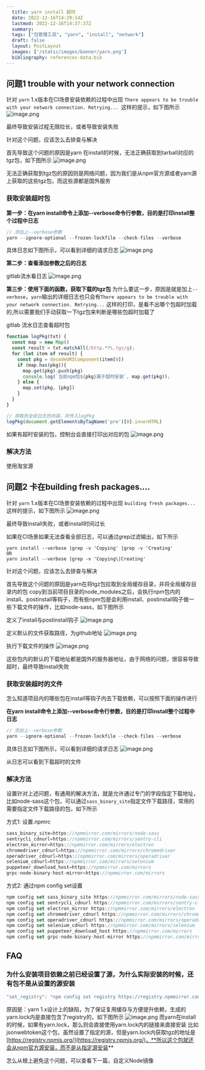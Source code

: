 ```yaml
---
  title: yarn install 超时
  date: 2022-12-16T14:29:14Z
  lastmod: 2022-12-16T14:37:37Z
  summary: 
  tags: ["包管理工具", "yarn", "install", "network"]
  draft: false
  layout: PostLayout
  images: ['/static/images/banner/yarn.png']
  bibliography: references-data.bib
---
```


<a name="QqaCH"></a>
## 问题1 trouble with your network connection
针对 `yarn` 1.x版本在CI场景安装依赖的过程中出现 `There appears to be trouble with your network connection. Retrying... `这样的提示，如下图所示
![image.png](/static/images/yuque/1667274524829-83f970d4-64e3-4a54-b196-c5f330f736bd.png#averageHue=%232b2625&clientId=udf69fe1d-cdb5-4&crop=0&crop=0&crop=1&crop=1&from=paste&height=193&id=GIjR6&margin=%5Bobject%20Object%5D&name=image.png&originHeight=386&originWidth=1442&originalType=binary&ratio=1&rotation=0&showTitle=false&size=109398&status=done&style=none&taskId=ue0bf37b6-bdc2-4c84-bcd4-599d6c53ba5&title=&width=721)

最终导致安装过程无限拉长，或者导致安装失败

针对这个问题，应该怎么去排查与解决

首先导致这个问题的原因是yarn 在install的时候，无法正确获取到tarball对应的tgz包，如下图所示
![image.png](/static/images/yuque/1667282841907-c6a9c3dd-73f7-4ba0-9f58-a5fba598bf98.png#averageHue=%23fcf4f3&clientId=udf69fe1d-cdb5-4&crop=0&crop=0&crop=1&crop=1&from=paste&height=234&id=ua0876371&margin=%5Bobject%20Object%5D&name=image.png&originHeight=468&originWidth=1860&originalType=binary&ratio=1&rotation=0&showTitle=false&size=216301&status=done&style=none&taskId=ua770f7eb-3e4e-4950-a9ef-45b3f274aa5&title=&width=930)

无法正确获取到tgz包的原因则是网络问题，因为我们是从npm官方源或者yarn源上获取的这些tgz包，而这些源都是国外服务

<a name="g7K0E"></a>
### 获取安装超时包

**第一步：在yarn install命令上添加--verbose命令行参数，目的是打印install整个过程中日志**
```typescript
// 添加上--verbose参数
yarn --ignore-optional --frozen-lockfile --check-files --verbose
```

具体日志如下图所示，可以看到详细的请求日志
![image.png](/static/images/yuque/1667283318076-51791e97-eb9a-4696-a0e3-28f69b402285.png#averageHue=%23e1e0e0&clientId=udf69fe1d-cdb5-4&crop=0&crop=0&crop=1&crop=1&from=paste&height=593&id=u5e12fb48&margin=%5Bobject%20Object%5D&name=image.png&originHeight=1186&originWidth=2960&originalType=binary&ratio=1&rotation=0&showTitle=false&size=912811&status=done&style=none&taskId=u06f0c919-c590-42c7-aa48-b3e11c25b7b&title=&width=1480)

**第二步：查看添加参数之后的日志**

gitlab流水看日志
![image.png](/static/images/yuque/1667283466712-d5bcb288-26fc-434a-aedc-486c10c945db.png#averageHue=%23525151&clientId=udf69fe1d-cdb5-4&crop=0&crop=0&crop=1&crop=1&from=paste&height=520&id=u2092d01a&margin=%5Bobject%20Object%5D&name=image.png&originHeight=1040&originWidth=2366&originalType=binary&ratio=1&rotation=0&showTitle=false&size=520433&status=done&style=none&taskId=u74d646c2-92bb-41de-91bb-2a25f2fa047&title=&width=1183)


**第三步：使用下面的函数，获取下载的tgz包**
为什么要这一步，原因是就是加上`--verbose`，`yarn`输出的详细日志也只会有`There appears to be trouble with your network connection. Retrying...` 这样的打印，是看不出哪个包超时加载的,所以需要我们手动获取一下tgz包来判断是哪些包超时加载了

gitlab 流水日志查看超时包
```typescript
function logPkg(txt) {
  const map = new Map()
  const result = txt.matchAll(/http.*?\.tgz/g);
  for (let item of result) {
    const pkg = decodeURIComponent(item[0])
    if (map.has(pkg)){
      map.get(pkg).push(pkg)
      console.log(`当前npm包${pkg}属于超时安装`, map.get(pkg));
    } else {
      map.set(pkg, [pkg])
    }
  }
}

// 获取到全部日志的内容，并传入logPkg
logPkg(document.getElementsByTagName('pre')[0].innerHTML)
```

如果有超时安装的包，控制台会直接打印出对应的包
![image.png](/static/images/yuque/1667284084790-42ac0fe1-e26e-4b81-b721-9379db280e39.png#averageHue=%23faf3f2&clientId=udf69fe1d-cdb5-4&crop=0&crop=0&crop=1&crop=1&from=paste&height=44&id=ua15daa0f&margin=%5Bobject%20Object%5D&name=image.png&originHeight=88&originWidth=1848&originalType=binary&ratio=1&rotation=0&showTitle=false&size=48256&status=done&style=none&taskId=u36e7293e-90c1-43be-87b4-1634d8fcdc3&title=&width=924)

<a name="Ozdmq"></a>
### 解决方法
使用淘宝源

<a name="Cux3B"></a>
## 问题2 卡在building fresh packages.... 
针对 `yarn` 1.x版本在CI场景安装依赖的过程中出现 `building fresh packages... `这样的提示，如下图所示
![image.png](/static/images/yuque/1667379577451-68fca078-1594-47ba-aee1-fb8063318b82.png#averageHue=%234b4949&clientId=udded659f-2899-4&crop=0&crop=0&crop=1&crop=1&from=paste&height=367&id=u0c206042&margin=%5Bobject%20Object%5D&name=image.png&originHeight=734&originWidth=1318&originalType=binary&ratio=1&rotation=0&showTitle=false&size=425105&status=done&style=none&taskId=u139a880a-e7a1-4f9d-941d-03ab002bf31&title=&width=659)

最终导致install失败，或者install时间过长

如果在CI场景如果无法查看全部日志，可以通过grep过滤输出，如下所示
```
yarn install --verbose |grep -v 'Copying' |grep -v 'Creating'
OR
yarn install --verbose |grep -v 'Copying\|Creating'
```

针对这个问题，应该怎么去排查与解决

首先导致这个问题的原因是yarn在将tgz包拉取到全局缓存目录，并将全局缓存目录内的包 copy到当前项目目录的node_modules之后，会执行npm包内的install、postinstall等钩子，而有些npm包是会利用install、postinstall钩子做一些下载文件的操作，比如node-sass，如下图所示

定义了install与postinstall钩子
![image.png](/static/images/yuque/1667379844086-3721e1a8-834c-452b-abfb-6269de55d95a.png#averageHue=%232a2423&clientId=udded659f-2899-4&crop=0&crop=0&crop=1&crop=1&from=paste&height=221&id=u19014430&margin=%5Bobject%20Object%5D&name=image.png&originHeight=442&originWidth=1576&originalType=binary&ratio=1&rotation=0&showTitle=false&size=117652&status=done&style=none&taskId=ub556daf5-24fa-4d18-a58b-47b308bfc35&title=&width=788)

定义默认的文件获取路径，为github地址
![image.png](/static/images/yuque/1667379901195-b33b68f3-18e6-427b-a67e-2aa511310519.png#averageHue=%23201f1f&clientId=udded659f-2899-4&crop=0&crop=0&crop=1&crop=1&from=paste&height=246&id=u86e63fb5&margin=%5Bobject%20Object%5D&name=image.png&originHeight=492&originWidth=1446&originalType=binary&ratio=1&rotation=0&showTitle=false&size=119459&status=done&style=none&taskId=u328bd9f6-7382-41a1-ade3-82c1a036092&title=&width=723)

执行下载文件的操作
![image.png](/static/images/yuque/1667379887362-6a86680f-0562-490a-b8dc-f61d3fad3d83.png#averageHue=%2320201f&clientId=udded659f-2899-4&crop=0&crop=0&crop=1&crop=1&from=paste&height=678&id=u98b98ea6&margin=%5Bobject%20Object%5D&name=image.png&originHeight=1356&originWidth=1682&originalType=binary&ratio=1&rotation=0&showTitle=false&size=268615&status=done&style=none&taskId=u772a6513-c20d-496c-ae55-c0a6df7e07f&title=&width=841)

这些包内的默认的下载地址都是国外的服务器地址，由于网络的问题，很容易导致超时，最终导致install失败

<a name="khnWL"></a>
### 获取安装超时的文件
怎么知道项目内的哪些包在install等钩子内去下载依赖，可以按照下面的操作进行

**在yarn install命令上添加--verbose命令行参数，目的是打印install整个过程中日志**
```typescript
// 添加上--verbose参数
yarn --ignore-optional --frozen-lockfile --check-files --verbose
```

具体日志如下图所示，可以看到详细的请求日志
![image.png](/static/images/yuque/1667380166360-009f1c9b-0c30-4e0a-bd08-026fd2a2d9c7.png#averageHue=%232c2928&clientId=udded659f-2899-4&crop=0&crop=0&crop=1&crop=1&from=paste&height=474&id=u0d875113&margin=%5Bobject%20Object%5D&name=image.png&originHeight=948&originWidth=2098&originalType=binary&ratio=1&rotation=0&showTitle=false&size=255927&status=done&style=none&taskId=ud48d08e0-a02e-4707-9466-1e84902e55c&title=&width=1049)

从日志可以看到下载超时的文件

<a name="CdT1t"></a>
### 解决方法
设置针对上述问题，有通用的解决方法，就是允许通过专门的字段指定下载地址，比如node-sass这个包，可以通过`sass_binary_site`指定文件下载路径，常用的需要指定文件下载路径的包，如下所示

方式1: 设置.npmrc
```typescript
sass_binary_site=https://npmmirror.com/mirrors/node-sass
sentrycli_cdnurl=https://npmmirror.com/mirrors/sentry-cli
electron_mirror=https://npmmirror.com/mirrors/electron
chromedriver_cdnurl=https://npmmirror.com/mirrors/chromedriver
operadriver_cdnurl=https://npmmirror.com/mirrors/operadriver
selenium_cdnurl=https://npmmirror.com/mirrors/selenium
puppeteer_download_host=https://npmmirror.com/mirrors
grpc-node-binary-host-mirror=https://npmmirror.com/mirrors
```

方式2: 通过npm config set设置
```typescript
npm config set sass_binary_site https://npmmirror.com/mirrors/node-sass
npm config set sentrycli_cdnurl https://npmmirror.com/mirrors/sentry-cli
npm config set electron_mirror https://npmmirror.com/mirrors/electron
npm config set chromedriver_cdnurl https://npmmirror.com/mirrors/chromedriver
npm config set operadriver_cdnurl https://npmmirror.com/mirrors/operadriver
npm config set selenium_cdnurl https://npmmirror.com/mirrors/selenium
npm config set puppeteer_download_host https://npmmirror.com/mirrors
npm config set grpc-node-binary-host-mirror https://npmmirror.com/mirrors
```

<a name="o0qd4"></a>
## FAQ
<a name="mqfM4"></a>
### 为什么安装项目依赖之前已经设置了源，为什么实际安装的时候，还有包不是从设置的源安装
```typescript
"set_registry": "npm config set registry https://registry.npmmirror.com/"
```

原因是：yarn 1.x设计上的缺陷，为了保证复用缓存与方便提升依赖，生成的yarn.lock内是直接包含了registry的，如下图所示
![image.png](/static/images/yuque/1667284786148-0324dc0b-9546-4b50-a186-f5491a755a11.png#averageHue=%232b2726&clientId=udded659f-2899-4&crop=0&crop=0&crop=1&crop=1&from=paste&height=519&id=u3a097d06&margin=%5Bobject%20Object%5D&name=image.png&originHeight=1038&originWidth=2030&originalType=binary&ratio=1&rotation=0&showTitle=false&size=240342&status=done&style=none&taskId=u09c37221-b23f-4d5e-ac83-f7560ef051b&title=&width=1015)
而yarn在install的时候，如果有yarn.lock，那么则会直接使用yarn.lock内的链接来直接安装
比如jsonwebtoken这个包，虽然设置了指定的源，但是yarn.lock内获取tgz的地址是[https://registry.npmjs.org/](https://registry.npmjs.org/)，**所以这个包就还会从npm官方源安装，而不是从指定源安装**

怎么从根上避免这个问题，可以查看下一篇，自定义Node镜像

